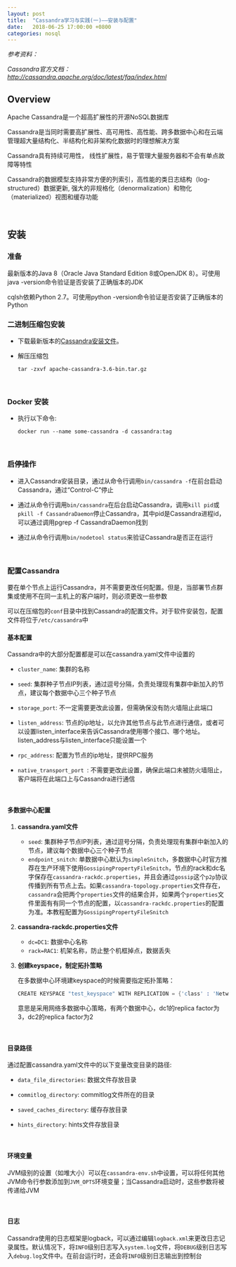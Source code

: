 ```yaml
---
layout: post
title:  "Cassandra学习与实践(一)——安装与配置"
date:   2018-06-25 17:00:00 +0800
categories: nosql
---
```


*参考资料：*

*Cassandra官方文档：http://cassandra.apache.org/doc/latest/faq/index.html*



## Overview

Apache Cassandra是一个超高扩展性的开源NoSQL数据库

Cassandra是当同时需要高扩展性、高可用性、高性能、跨多数据中心和在云端管理超大量结构化、半结构化和非架构化数据时的理想解决方案

Cassandra具有持续可用性， 线性扩展性，易于管理大量服务器和不会有单点故障等特性

Cassandra的数据模型支持非常方便的列索引，高性能的类日志结构（log-structured）数据更新, 强大的非规格化（denormalization）和物化（materialized）视图和缓存功能

<br/>

## 安装

### 准备

最新版本的Java 8（Oracle Java Standard Edition 8或OpenJDK 8）。可使用java -version命令验证是否安装了正确版本的JDK

cqlsh依赖Python 2.7。可使用python -version命令验证是否安装了正确版本的Python



### 二进制压缩包安装

- 下载最新版本的[Cassandra安装文件](http://cassandra.apache.org/download/)。

- 解压压缩包

  `tar -zxvf apache-cassandra-3.6-bin.tar.gz`

  ​

### Docker 安装

- 执行以下命令:

   `docker run --name some-cassandra -d cassandra:tag`

   ​

### 启停操作

- 进入Cassandra安装目录，通过从命令行调用`bin/cassandra -f`在前台启动Cassandra，通过“Control-C”停止

- 通过从命令行调用`bin/cassandra`在后台启动Cassandra，调用`kill pid`或`pkill -f CassandraDaemon`停止Cassandra，其中pid是Cassandra进程id，可以通过调用pgrep -f CassandraDaemon找到

- 通过从命令行调用`bin/nodetool status`来验证Cassandra是否正在运行

  ​


### 配置Cassandra

要在单个节点上运行Cassandra，并不需要更改任何配置。但是，当部署节点群集或使用不在同一主机上的客户端时，则必须更改一些参数

可以在压缩包的`conf`目录中找到Cassandra的配置文件。对于软件安装包，配置文件将位于`/etc/cassandra`中

  

#### 基本配置

Cassandra中的大部分配置都是可以在cassandra.yaml文件中设置的

- `cluster_name`:  集群的名称

- `seed`:  集群种子节点IP列表，通过逗号分隔，负责处理现有集群中新加入的节点，建议每个数据中心三个种子节点

- `storage_port`:  不一定需要更改此设置，但需确保没有防火墙阻止此端口

- `listen_address`:  节点的ip地址，以允许其他节点与此节点进行通信，或者可以设置listen_interface来告诉Cassandra使用哪个接口、哪个地址。listen_address与listen_interface只能设置一个

- `rpc_address`:  配置为节点的ip地址，提供RPC服务

- `native_transport_port `:  不需要更改此设置，确保此端口未被防火墙阻止，客户端将在此端口上与Cassandra进行通信

  ​

#### 多数据中心配置

1. **cassandra.yaml文件**

   - `seed`:  集群种子节点IP列表，通过逗号分隔，负责处理现有集群中新加入的节点，建议每个数据中心三个种子节点
   - `endpoint_snitch`:  单数据中心默认为`simpleSnitch`，多数据中心时官方推荐在生产环境下使用`GossipingPropertyFileSnitch`，节点的rack和dc名字保存在`cassandra-rackdc.properties`，并且会通过`gossip`这个`p2p`协议传播到所有节点上去。如果`cassandra-topology.properties`文件存在，`cassandra`会把两个`properties`文件的结果合并，如果两个`properties`文件里面有有同一个节点的配置，以`cassandra-rackdc.properties`的配置为准。本教程配置为`GossipingPropertyFileSnitch`

2. **cassandra-rackdc.properties文件**

   - `dc=DC1`:   数据中心名称
   - `rack=RAC1`:  机架名称，防止整个机框掉点，数据丢失

3. **创建keyspace，制定拓扑策略**

   在多数据中心环境建keyspace的时候需要指定拓扑策略：

   ```s
   CREATE KEYSPACE "test_keyspace" WITH REPLICATION = {'class' : 'NetworkTopologyStrategy', 'dc1' : 3, 'dc2' : 2};
   ```


   意思是采用网络多数据中心策略，有两个数据中心，dc1的replica factor为3，dc2的replica factor为2

  ​

#### 目录路径

通过配置cassandra.yaml文件中的以下变量改变目录的路径: 

- `data_file_directories`:  数据文件存放目录

- `commitlog_directory`:  commitlog文件所在的目录

- `saved_caches_directory`:  缓存存放目录

- `hints_directory`:  hints文件存放目录

  ​

#### 环境变量

JVM级别的设置（如堆大小）可以在`cassandra-env.sh`中设置，可以将任何其他JVM命令行参数添加到`JVM_OPTS`环境变量；当Cassandra启动时，这些参数将被传递给JVM

  ​

#### 日志

Cassandra使用的日志框架是logback，可以通过编辑`logback.xml`来更改日志记录属性。默认情况下，将`INFO`级别日志写入`system.log`文件，将`DEBUG`级别日志写入`debug.log`文件中。在前台运行时，还会将`INFO`级别日志输出到控制台
